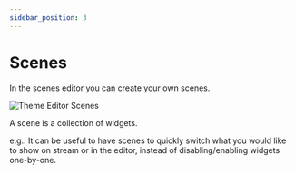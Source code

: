 ```yaml
---
sidebar_position: 3
---
```


# Scenes

In the scenes editor you can create your own scenes.

![Theme Editor Scenes](/img/editor-scenes.png)

A scene is a collection of widgets.

e.g.: It can be useful to have scenes to quickly switch what you would like to show on stream or in the editor, instead of disabling/enabling widgets one-by-one.
